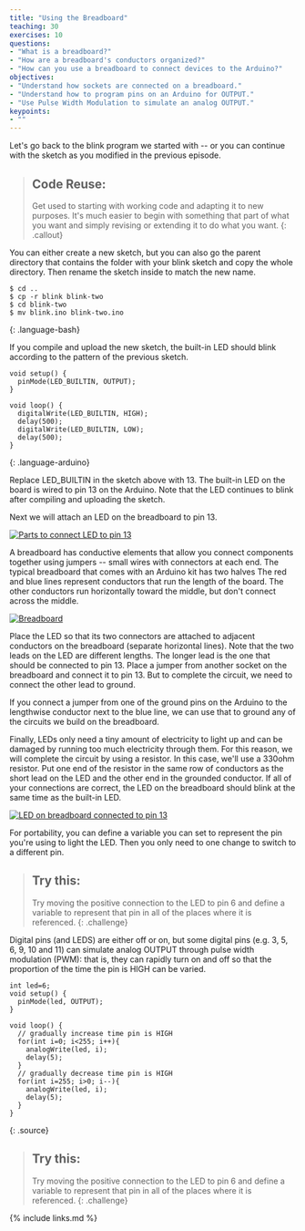 ```yaml
---
title: "Using the Breadboard"
teaching: 30
exercises: 10
questions:
- "What is a breadboard?"
- "How are a breadboard's conductors organized?"
- "How can you use a breadboard to connect devices to the Arduino?"
objectives:
- "Understand how sockets are connected on a breadboard."
- "Understand how to program pins on an Arduino for OUTPUT."
- "Use Pulse Width Modulation to simulate an analog OUTPUT."
keypoints:
- ""
---
```


Let's go back to the blink program we started with -- or you can continue with the sketch as you modified in the previous episode.

> ## Code Reuse:
>
> Get used to starting with working code and adapting it to new purposes.
> It's much easier to begin with something that part of what you want
> and simply revising or extending it to do what you want.
{: .callout}

You can either create a new sketch, but you can also go the parent directory that contains the folder with your blink sketch and copy the whole directory. Then rename the sketch inside to match the new name.

~~~
$ cd ..
$ cp -r blink blink-two
$ cd blink-two
$ mv blink.ino blink-two.ino
~~~
{: .language-bash}

If you compile and upload the new sketch, the built-in LED should blink according to the pattern of the previous sketch.

~~~
void setup() {
  pinMode(LED_BUILTIN, OUTPUT);
}

void loop() {
  digitalWrite(LED_BUILTIN, HIGH);
  delay(500);
  digitalWrite(LED_BUILTIN, LOW);
  delay(500);
}
~~~
{: .language-arduino}

Replace LED_BUILTIN in the sketch above with 13. The built-in LED on the board is wired to pin 13 on the Arduino. Note that the LED continues to blink after compiling and uploading the sketch.

Next we will attach an LED on the breadboard to pin 13.

<a href="{{ page.root }}/fig/blink_parts_med.jpg">
  <img src="{{ page.root }}/fig/blink_parts_full.jpg" alt="Parts to connect LED to pin 13" />
</a>

A breadboard has conductive elements that allow you connect components together using jumpers -- small wires with connectors at each end. The typical breadboard that comes with an Arduino kit has two halves The red and blue lines represent conductors that run the length of the board. The other conductors run horizontally toward the middle, but don't connect across the middle.

<a href="{{ page.root }}/fig/breadboard_med.jpg">
  <img src="{{ page.root }}/fig/breadboard_full.jpg" alt="Breadboard" />
</a>

Place the LED so that its two connectors are attached to adjacent conductors on the breadboard (separate horizontal lines). Note that the two leads on the LED are different lengths. The longer lead is the one that should be connected to pin 13. Place a jumper from another socket on the breadboard and connect it to pin 13. But to complete the circuit, we need to connect the other lead to ground.

If you connect a jumper from one of the ground pins on the Arduino to the lengthwise conductor next to the blue line, we can use that to ground any of the circuits we build on the breadboard.

Finally, LEDs only need a tiny amount of electricity to light up and can be damaged by running too much electricity through them. For this reason, we will complete the circuit by using a resistor. In this case, we'll use a 330ohm resistor. Put one end of the resistor in the same row of conductors as the short lead on the LED and the other end in the grounded conductor. If all of your connections are correct, the LED on the breadboard should blink at the same time as the built-in LED.

<a href="{{ page.root }}/fig/blink_med.jpg">
  <img src="{{ page.root }}/fig/blink_full.jpg" alt="LED on breadboard connected to pin 13" />
</a>

For portability, you can define a variable you can set to represent the pin you're using to light the LED. Then you only need to one change to switch to a different pin.

> ## Try this:
>
> Try moving the positive connection to the LED to pin 6 and define a variable to represent that pin in all of the places where it is referenced.
{: .challenge}

Digital pins (and LEDS) are either off or on, but some digital pins
(e.g. 3, 5, 6, 9, 10
and 11) can simulate analog OUTPUT through pulse width modulation (PWM):
that is, they can rapidly turn on and off so that the proportion of the
time the pin is HIGH can be varied.

~~~
int led=6;
void setup() {
  pinMode(led, OUTPUT);
}

void loop() {
  // gradually increase time pin is HIGH
  for(int i=0; i<255; i++){
    analogWrite(led, i);
    delay(5);
  }
  // gradually decrease time pin is HIGH
  for(int i=255; i>0; i--){
    analogWrite(led, i);
    delay(5);
  }
}
~~~
{: .source}

> ## Try this:
>
> Try moving the positive connection to the LED to pin 6 and define a variable to represent that pin in all of the places where it is referenced.
{: .challenge}

{% include links.md %}
